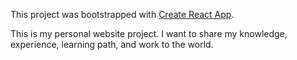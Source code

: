 This project was bootstrapped with [Create React App](https://github.com/facebookincubator/create-react-app).

This is my personal website project. I want to share my knowledge, experience, learning path, and work to the world. 
